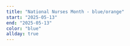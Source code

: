 ```yaml
---
title: "National Nurses Month - blue/orange"
start: "2025-05-13"
end: "2025-05-13"
color: "blue"
allday: true
---
```



